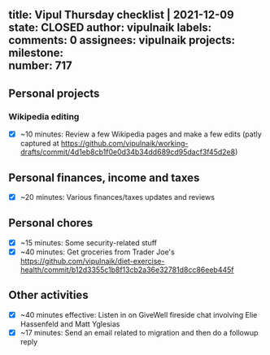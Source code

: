 title:	Vipul Thursday checklist | 2021-12-09
state:	CLOSED
author:	vipulnaik
labels:	
comments:	0
assignees:	vipulnaik
projects:	
milestone:	
number:	717
--
## Personal projects

### Wikipedia editing

- [x] ~10 minutes: Review a few Wikipedia pages and make a few edits (patly captured at https://github.com/vipulnaik/working-drafts/commit/4d1eb8cb1f0e0d34b34dd689cd95dacf3f45d2e8)

## Personal finances, income and taxes

- [x] ~20 minutes: Various finances/taxes updates and reviews

## Personal chores

- [x] ~15 minutes: Some security-related stuff
- [x] ~40 minutes: Get groceries from Trader Joe's https://github.com/vipulnaik/diet-exercise-health/commit/b12d3355c1b8f13cb2a36e32781d8cc86eeb445f
## Other activities

- [x] ~40 minutes effective: Listen in on GiveWell fireside chat involving Elie Hassenfeld and Matt Yglesias
- [x] ~17 minutes: Send an email related to migration and then do a followup reply
